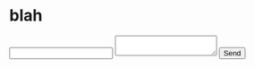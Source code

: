 # blah

<form action="http://formspree.io/you@email.com">
  <input type="email" name="_replyto">
  <textarea name="body"></textarea>
  <input type="submit" value="Send">
</form>
